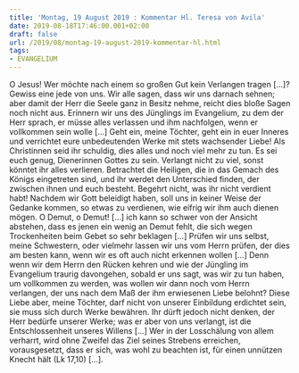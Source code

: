 ```yaml
---
title: 'Montag, 19 August 2019 : Kommentar Hl. Teresa von Avila'
date: 2019-08-18T17:46:00.001+02:00
draft: false
url: /2019/08/montag-19-august-2019-kommentar-hl.html
tags: 
- EVANGELIUM
---
```


O Jesus! Wer möchte nach einem so großen Gut kein Verlangen tragen \[…\]? Gewiss eine jede von uns. Wir alle sagen, dass wir uns darnach sehnen; aber damit der Herr die Seele ganz in Besitz nehme, reicht dies bloße Sagen noch nicht aus. Erinnern wir uns des Jünglings im Evangelium, zu dem der Herr sprach, er müsse alles verlassen und ihm nachfolgen, wenn er vollkommen sein wolle \[…\] Geht ein, meine Töchter, geht ein in euer Inneres und verrichtet eure unbedeutenden Werke mit stets wachsender Liebe! Als Christinnen seid ihr schuldig, dies alles und noch viel mehr zu tun. Es sei euch genug, Dienerinnen Gottes zu sein. Verlangt nicht zu viel, sonst könntet ihr alles verlieren. Betrachtet die Heiligen, die in das Gemach des Königs eingetreten sind, und ihr werdet den Unterschied finden, der zwischen ihnen und euch besteht. Begehrt nicht, was ihr nicht verdient habt! Nachdem wir Gott beleidigt haben, soll uns in keiner Weise der Gedanke kommen, so etwas zu verdienen, wie eifrig wir ihm auch dienen mögen. O Demut, o Demut! \[…\] ich kann so schwer von der Ansicht abstehen, dass es jenen ein wenig an Demut fehlt, die sich wegen Trockenheiten beim Gebet so sehr beklagen \[…\] Prüfen wir uns selbst, meine Schwestern, oder vielmehr lassen wir uns vom Herrn prüfen, der dies am besten kann, wenn wir es oft auch nicht erkennen wollen \[…\] Denn wenn wir dem Herrn den Rücken kehren und wie der Jüngling im Evangelium traurig davongehen, sobald er uns sagt, was wir zu tun haben, um vollkommen zu werden, was wollen wir dann noch vom Herrn verlangen, der uns nach dem Maß der ihm erwiesenen Liebe belohnt? Diese Liebe aber, meine Töchter, darf nicht von unserer Einbildung erdichtet sein, sie muss sich durch Werke bewähren. Ihr dürft jedoch nicht denken, der Herr bedürfe unserer Werke; was er aber von uns verlangt, ist die Entschlossenheit unseres Willens \[…\] Wer in der Losschälung von allem verharrt, wird ohne Zweifel das Ziel seines Strebens erreichen, vorausgesetzt, dass er sich, was wohl zu beachten ist, für einen unnützen Knecht hält (Lk 17,10) \[…\].